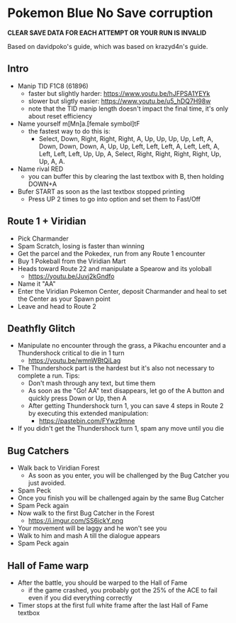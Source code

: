 # Pokemon Blue No Save corruption
**CLEAR SAVE DATA FOR EACH ATTEMPT OR YOUR RUN IS INVALID**

Based on davidpoko's guide, which was based on krazyd4n's guide.

## Intro
- Manip TID F1C8 (61896)
  - faster but slightly harder: https://www.youtu.be/hJFPSA1YEYk
  - slower but sligtly easier: https://www.youtu.be/u5_hDQ7H98w
  - note that the TID manip length doesn't impact the final time, it's only about reset efficiency
- Name yourself m[Mn]a.[female symbol]tF
  - the fastest way to do this is:
    - Select, Down, Right, Right, Right, A, Up, Up, Up, Up, Left, A, Down, Down, Down, A, Up, Up, Left, Left, Left, A, Left, Left, A, Left, Left, Left, Up, Up, A, Select, Right, Right, Right, Right, Up, Up, A, A.
- Name rival RED
  - you can buffer this by clearing the last textbox with B, then holding DOWN+A
- Bufer START as soon as the last textbox stopped printing
  - Press UP 2 times to go into option and set them to Fast/Off

## Route 1  + Viridian
- Pick Charmander
- Spam Scratch, losing is faster than winning
- Get the parcel and the Pokedex, run from any Route 1 encounter
- Buy 1 Pokeball from the Viridian Mart
- Heads toward Route 22 and manipulate a Spearow and its yoloball
  - https://youtu.be/Juvj2kGndfo
- Name it "AA"
- Enter the Viridian Pokemon Center, deposit Charmander and heal to set the Center as your Spawn point
- Leave and head to Route 2

## Deathfly Glitch
- Manipulate no encounter through the grass, a Pikachu encounter and a Thundershock critical to die in 1 turn
  - https://youtu.be/wmnWBtQiLag
- The Thundershock part is the hardest but it's also not necessary to complete a run. Tips:
  - Don't mash through any text, but time them
  - As soon as the "Go! AA" text disappears, let go of the A button and quickly press Down or Up, then A
  - After getting Thundershock turn 1, you can save 4 steps in Route 2 by executing this extended manipulation:
    - https://pastebin.com/FYwz9mne
- If you didn't get the Thundershock turn 1, spam any move until you die

## Bug Catchers
- Walk back to Viridian Forest
  - As soon as you enter, you will be challenged by the Bug Catcher you just avoided.
- Spam Peck
- Once you finish you will be challenged again by the same Bug Catcher
- Spam Peck again
- Now walk to the first Bug Catcher in the Forest
  - https://i.imgur.com/SS6ickY.png
- Your movement will be laggy and he won't see you
- Walk to him and mash A till the dialogue appears
- Spam Peck again

## Hall of Fame warp
- After the battle, you should be warped to the Hall of Fame
  - if the game crashed, you probably got the 25% of the ACE to fail even if you did everything correctly
- Timer stops at the first full white frame after the last Hall of Fame textbox
